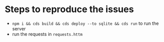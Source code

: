 # Steps to reproduce the issues

* `npm i && cds build && cds deploy --to sqlite && cds run` to run the server
* run the requests in `requests.httm`
